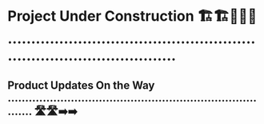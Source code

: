 # Project Under Construction 🏗️🏗️🚧🚧🚧 .........................................................................................

## Product Updates On the Way .............................................................................. 🛣️🛣️➡️➡️

